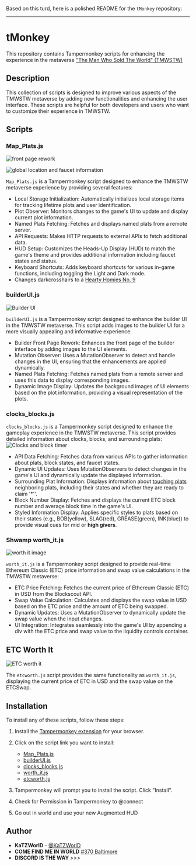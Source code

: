 
Based on this turd, here is a polished README for the `tMonkey` repository:

---

# tMonkey

This repository contains Tampermonkey scripts for enhancing the experience in the metaverse ["The Man Who Sold The World" (TMWSTW)](https://tmwstw.io/)

## Description

This collection of scripts is designed to improve various aspects of the TMWSTW metaverse by adding new functionalities and enhancing the user interface. These scripts are helpful for both developers and users who want to customize their experience in TMWSTW.

## Scripts

### Map_Plats.js

![front page rework](frontpage.png)

![global location and faucet information](map.png)

`Map_Plats.js` is a Tampermonkey script designed to enhance the TMWSTW metaverse experience by providing several features:

- Local Storage Initialization: Automatically initializes local storage items for tracking lifetime plots and user identification.
- Plot Observer: Monitors changes to the game's UI to update and display current plot information.
- Named Plats Fetching: Fetches and displays named plats from a remote server.
- API Requests: Makes HTTP requests to external APIs to fetch additional data.
- HUD Setup: Customizes the Heads-Up Display (HUD) to match the game's theme and provides additional information including faucet states and status.
- Keyboard Shortcuts: Adds keyboard shortcuts for various in-game functions, including toggling the Light and Dark mode.
- Changes darkcrosshairs to a  [Hearty Homies No. 9](https://opensea.io/assets/ethereum/0x495f947276749ce646f68ac8c248420045cb7b5e/17600979945986507276138947830454478538868967347557356188557200697473275789313)

### builderUI.js

![Builder UI](builder.png)

`builderUI.js` is a Tampermonkey script designed to enhance the builder UI in the TMWSTW metaverse. This script adds images to the builder UI for a more visually appealing and informative experience:

- Builder Front Page Rework: Enhances the front page of the builder interface by adding images to the UI elements.
- Mutation Observer: Uses a MutationObserver to detect and handle changes in the UI, ensuring that the enhancements are applied dynamically.
- Named Plats Fetching: Fetches named plats from a remote server and uses this data to display corresponding images.
- Dynamic Image Display: Updates the background images of UI elements based on the plot information, providing a visual representation of the plots.

### clocks_blocks.js

`clocks_blocks.js` is a Tampermonkey script designed to enhance the gameplay experience in the TMWSTW metaverse. This script provides detailed information about clocks, blocks, and surrounding plats:
![Clocks and block timer](clockblock.png)

- API Data Fetching: Fetches data from various APIs to gather information about plats, block states, and faucet states.
- Dynamic UI Updates: Uses MutationObservers to detect changes in the game's UI and dynamically update the displayed information.
- Surrounding Plat Information: Displays information about <ins>touching plats</ins> neighboring plats, including their states and whether they are ready to claim '*''.
- Block Number Display: Fetches and displays the current ETC block number and average block time in the game's UI.
- Styled Information Display: Applies specific styles to plats based on their states (e.g., BOB(yellow), SLAG(red), GREASE(green), INK(blue)) to provide visual cues for mid or **high givers**.

### Shwamp worth_it.js

![worth it image](worth%20it.png)

`worth_it.js` is a Tampermonkey script designed to provide real-time Ethereum Classic (ETC) price information and swap value calculations in the TMWSTW metaverse:

- ETC Price Fetching: Fetches the current price of Ethereum Classic (ETC) in USD from the Blockscout API.
- Swap Value Calculation: Calculates and displays the swap value in USD based on the ETC price and the amount of ETC being swapped.
- Dynamic Updates: Uses a MutationObserver to dynamically update the swap value when the input changes.
- UI Integration: Integrates seamlessly into the game's UI by appending a div with the ETC price and swap value to the liquidity controls container.

## ETC Worth It

![ETC worth it](etc_worth_it.png)

The `etcworth.js` script provides the same functionality as `worth_it.js`, displaying the current price of ETC in USD and the swap value on the ETCSwap.

## Installation

To install any of these scripts, follow these steps:

1. Install the [Tampermonkey extension](https://www.tampermonkey.net/) for your browser.
2. Click on the script link you want to install:
   - [Map_Plats.js](https://raw.githubusercontent.com/katzworld/tMonkey/main/Map_Plats.js)
   - [builderUI.js](https://raw.githubusercontent.com/katzworld/tMonkey/main/builderUI.js)
   - [clocks_blocks.js](https://raw.githubusercontent.com/katzworld/tMonkey/main/clocks_blocks.js)
   - [worth_it.js](https://raw.githubusercontent.com/katzworld/tMonkey/main/worth_it.js)
   - [etcworth.js](https://raw.githubusercontent.com/katzworld/tMonkey/main/etcworth.js)

3. Tampermonkey will prompt you to install the script. Click "Install".
4. Check for Permission in Tampermonkey to @connect
5. Go out in world and use your new Augmented HUD

## Author

- **KaTZWorlD** - [@KaTZWorlD](https://github.com/katzworld)
- **COME FIND ME IN WORLD** [#370 Baltimore](https://play.tmwstw.io/?plot=370)
- **DISCORD IS THE WAY** >>>
